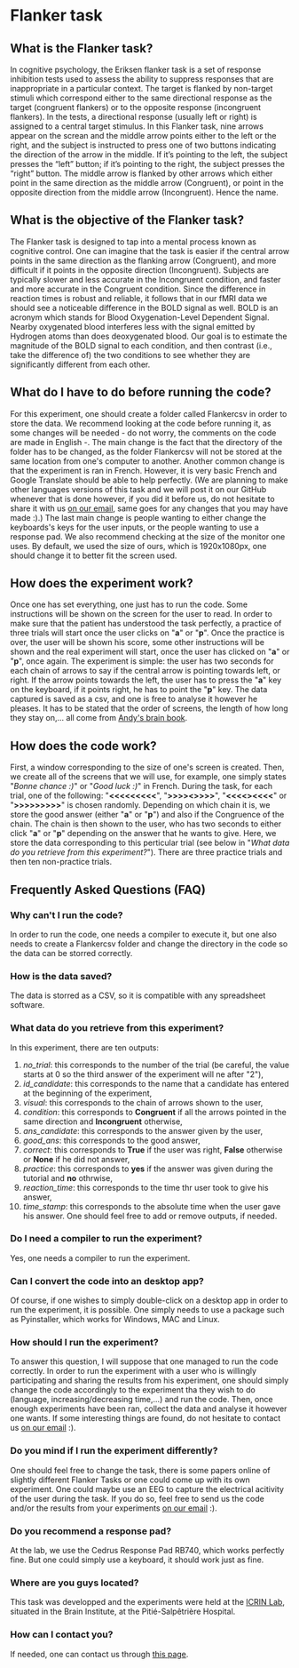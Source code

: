 # Flanker task

## What is the Flanker task?

In cognitive psychology, the Eriksen flanker task is a set of response inhibition tests used to assess the ability to suppress responses that are inappropriate in a particular context. The target is flanked by non-target stimuli which correspond either to the same directional response as the target (congruent flankers) or to the opposite response (incongruent flankers). 
In the tests, a directional response (usually left or right) is assigned to a central target stimulus.
In this Flanker task, nine arrows appear on the screan and the middle arrow points either to the left or the right, and the subject is instructed to press one of two buttons indicating the direction of the arrow in the middle. If it’s pointing to the left, the subject presses the “left” button; if it’s pointing to the right, the subject presses the “right” button. 
The middle arrow is flanked by other arrows which either point in the same direction as the middle arrow (Congruent), or point in the opposite direction from the middle arrow (Incongruent). Hence the name.

## What is the objective of the Flanker task?

The Flanker task is designed to tap into a mental process known as cognitive control.
One can imagine that the task is easier if the central arrow points in the same direction as the flanking arrow (Congruent), and more difficult if it points in the opposite direction (Incongruent). 
Subjects are typically slower and less accurate in the Incongruent condition, and faster and more accurate in the Congruent condition. 
Since the difference in reaction times is robust and reliable, it follows that in our fMRI data we should see a noticeable difference in the BOLD signal as well.
BOLD is an acronym which stands for Blood Oxygenation-Level Dependent Signal. Nearby oxygenated blood interferes less with the signal emitted by Hydrogen atoms than does deoxygenated blood.
Our goal is to estimate the magnitude of the BOLD signal to each condition, and then contrast (i.e., take the difference of) the two conditions to see whether they are significantly different from each other.

## What do I have to do before running the code?
For this experiment, one should create a folder called Flankercsv in order to store the data.
We recommend looking at the code before running it, as some changes will be needed - do not worry, the comments on the code are made in English -.
The main change is the fact that the directory of the folder has to be changed, as the folder Flankercsv will not be stored at the same location from one's computer to another.
Another common change is that the experiment is ran in French. However, it is very basic French and Google Translate should be able to help perfectly.
(We are planning to make other languages versions of this task and we will post it on our GitHub whenever that is done however, if you did it before us, do not hesitate to share it with us [on our email](mailto:contact@icrin.fr), same goes for any changes that you may have made :).)
The last main change is people wanting to either change the keyboards's keys for the user inputs, or the people wanting to use a response pad.
We also recommend checking at the size of the monitor one uses. By default, we used the size of ours, which is 1920x1080px, one should change it to better fit the screen used.

## How does the experiment work?
Once one has set everything, one just has to run the code.
Some instructions will be shown on the screen for the user to read.
In order to make sure that the patient has understood the task perfectly, a practice of three trials will start once the user clicks on "**a**" or "**p**".
Once the practice is over, the user will be shown his score, some other instructions will be shown and the real experiment will start, once the user has clicked on "**a**" or "**p**", once again.
The experiment is simple: the user has two seconds for each chain of arrows to say if the central arrow is pointing towards left, or right.
If the arrow points towards the left, the user has to press the "**a**" key on the keyboard, if it points right, he has to point the "**p**" key.
The data captured is saved as a csv, and one is free to analyse it however he pleases.
It has to be stated that the order of screens, the length of how long they stay on,... all come from [Andy's brain book](https://andysbrainbook.readthedocs.io/en/latest/fMRI_Short_Course/fMRI_02_ExperimentalDesign.html).

## How does the code work?
First, a window corresponding to the size of one's screen is created.
Then, we create all of the screens that we will use, for example, one simply states "*Bonne chance :)*" or "*Good luck :)*" in French.
During the task, for each trial, one of the following: "**<<<<<<<<<**", "**>>>><>>>>**", "**<<<<><<<<**" or "**>>>>>>>>>**" is chosen randomly.
Depending on which chain it is, we store the good answer (either "**a**" or "**p**") and also if the Congruence of the chain.
The chain is then shown to the user, who has two seconds to either click "**a**" or "**p**" depending on the answer that he wants to give.
Here, we store the data corresponding to this perticular trial (see below in "*What data do you retrieve from this experiment?*").
There are three practice trials and then ten non-practice trials.

## Frequently Asked Questions (FAQ)

### Why can't I run the code?
In order to run the code, one needs a compiler to execute it, but one also needs to create a Flankercsv folder and change the directory in the code so the data can be storred correctly.

### How is the data saved?
The data is storred as a CSV, so it is compatible with any spreadsheet software.

### What data do you retrieve from this experiment?
In this experiment, there are ten outputs:
1. *no_trial*: this corresponds to the number of the trial (be careful, the value starts at 0 so the third answer of the experiment will ne after "2"), 
2. *id_candidate*: this corresponds to the name that a candidate has entered at the beginning of the experiment, 
3. *visual*: this corresponds to the chain of arrows shown to the user, 
4. *condition*: this corresponds to **Congruent** if all the arrows pointed in the same direction and **Incongruent** otherwise, 
5. *ans_candidate*: this corresponds to the answer given by the user,
6. *good_ans*: this corresponds to the good answer, 
7. *correct*: this corresponds to **True** if the user was right, **False** otherwise or **None** if he did not answer, 
8. *practice*: this corresponds to **yes** if the answer was given during the tutorial and **no** othrwise, 
9. *reaction_time*: this corresponds to the time thr user took to give his answer, 
10. *time_stamp*: this corresponds to the absolute time when the user gave his answer.
One should feel free to add or remove outputs, if needed.

### Do I need a compiler to run the experiment?
Yes, one needs a compiler to run the experiment.

### Can I convert the code into an desktop app?
Of course, if one wishes to simply double-click on a desktop app in order to run the experiment, it is possible.
One simply needs to use a package such as Pyinstaller, which works for Windows, MAC and Linux.

### How should I run the experiment?
To answer this question, I will suppose that one managed to run the code correctly.
In order to run the experiment with a user who is willingly participating and sharing the results from his experiment, one should simply change the code accordingly to the experiment tha they wish to do (language, increasing/decreasing time,...) and run the code.
Then, once enough experiments have been ran, collect the data and analyse it however one wants.
If some interesting things are found, do not hesitate to contact us [on our email](mailto:contact@icrin.fr) :).

### Do you mind if I run the experiment differently?
One should feel free to change the task, there is some papers online of slightly different Flanker Tasks or one could come up with its own experiment.
One could maybe use an EEG to capture the electrical acitivity of the user during the task.
If you do so, feel free to send us the code and/or the results from your experiments [on our email](mailto:contact@icrin.fr) :).

### Do you recommend a response pad?
At the lab, we use the Cedrus Response Pad RB740, which works perfectly fine. But one could simply use a keyboard, it should work just as fine.

### Where are you guys located?
This task was developped and the experiments were held at the [ICRIN Lab](http://icrin.fr/), situated in the Brain Institute, at the Pitié-Salpêtrière Hospital.

### How can I contact you?
If needed, one can contact us through [this page](http://http://icrin.fr/contact.html).
